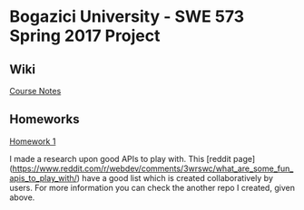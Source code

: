 # Bogazici University - SWE 573 Spring 2017 Project



## Wiki
[Course Notes](https://github.com/fatiharaci/Spring2017Swe573/wiki/Course-Notes)



## Homeworks
[Homework 1](https://github.com/fatiharaci/Spring2017Swe573/wiki/Homework-1)

I made a research upon good APIs to play with. This [reddit page] (https://www.reddit.com/r/webdev/comments/3wrswc/what_are_some_fun_apis_to_play_with/) have a good list which is created collaboratively by users. For more information you can check the another repo I created, given above.

